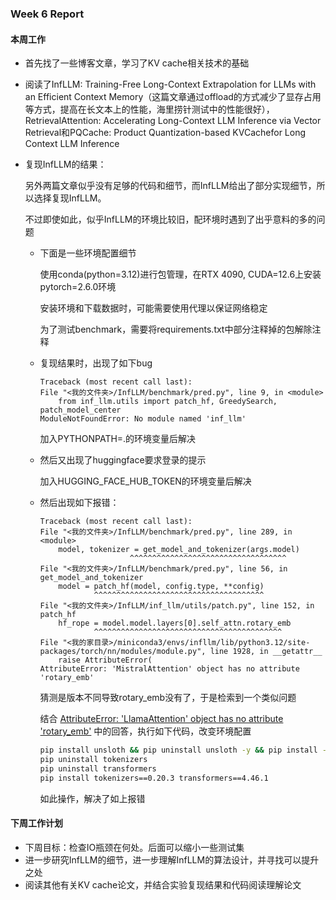 ### Week 6 Report

#### 本周工作

- 首先找了一些博客文章，学习了KV cache相关技术的基础

- 阅读了InfLLM: Training-Free Long-Context Extrapolation for LLMs with an Efficient Context Memory（这篇文章通过offload的方式减少了显存占用等方式，提高在长文本上的性能，海里捞针测试中的性能很好），RetrievalAttention: Accelerating Long-Context LLM Inference via Vector Retrieval和PQCache: Product Quantization-based KVCachefor Long Context LLM Inference

- 复现InfLLM的结果：

    另外两篇文章似乎没有足够的代码和细节，而InfLLM给出了部分实现细节，所以选择复现InfLLM。

    不过即使如此，似乎InfLLM的环境比较旧，配环境时遇到了出乎意料的多的问题

    - 下面是一些环境配置细节

        使用conda(python=3.12)进行包管理，在RTX 4090, CUDA=12.6上安装pytorch=2.6.0环境

        安装环境和下载数据时，可能需要使用代理以保证网络稳定

        为了测试benchmark，需要将requirements.txt中部分注释掉的包解除注释

    - 复现结果时，出现了如下bug

        ```
        Traceback (most recent call last):
        File "<我的文件夹>/InfLLM/benchmark/pred.py", line 9, in <module>
            from inf_llm.utils import patch_hf, GreedySearch, patch_model_center
        ModuleNotFoundError: No module named 'inf_llm'
        ```

        加入PYTHONPATH=.的环境变量后解决

    - 然后又出现了huggingface要求登录的提示

        加入HUGGING_FACE_HUB_TOKEN的环境变量后解决

    - 然后出现如下报错：

        ```
        Traceback (most recent call last):
        File "<我的文件夹>/InfLLM/benchmark/pred.py", line 289, in <module>
            model, tokenizer = get_model_and_tokenizer(args.model)
                            ^^^^^^^^^^^^^^^^^^^^^^^^^^^^^^^^^^^
        File "<我的文件夹>/InfLLM/benchmark/pred.py", line 56, in get_model_and_tokenizer
            model = patch_hf(model, config.type, **config)
                    ^^^^^^^^^^^^^^^^^^^^^^^^^^^^^^^^^^^^^^
        File "<我的文件夹>/InfLLM/inf_llm/utils/patch.py", line 152, in patch_hf
            hf_rope = model.model.layers[0].self_attn.rotary_emb 
                    ^^^^^^^^^^^^^^^^^^^^^^^^^^^^^^^^^^^^^^^^^^
        File "<我的家目录>/miniconda3/envs/infllm/lib/python3.12/site-packages/torch/nn/modules/module.py", line 1928, in __getattr__
            raise AttributeError(
        AttributeError: 'MistralAttention' object has no attribute 'rotary_emb'
        ```

        猜测是版本不同导致rotary_emb没有了，于是检索到一个类似问题

        结合 [AttributeError: 'LlamaAttention' object has no attribute 'rotary_emb'](https://github.com/unslothai/unsloth/issues/1443) 中的回答，执行如下代码，改变环境配置

        ```bash
        pip install unsloth && pip uninstall unsloth -y && pip install --upgrade --no-cache-dir --no-deps https://github.com/unslothai/unsloth/archive/refs/tags/November-2024.zip
        pip uninstall tokenizers
        pip uninstall transformers
        pip install tokenizers==0.20.3 transformers==4.46.1
        ```

        如此操作，解决了如上报错

        

#### 下周工作计划

- 下周目标：检查IO瓶颈在何处。后面可以缩小一些测试集
- 进一步研究InfLLM的细节，进一步理解InfLLM的算法设计，并寻找可以提升之处
- 阅读其他有关KV cache论文，并结合实验复现结果和代码阅读理解论文
